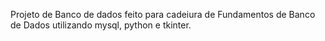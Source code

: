 Projeto de Banco de dados feito para cadeiura de Fundamentos de Banco de Dados
utilizando mysql, python e tkinter.
